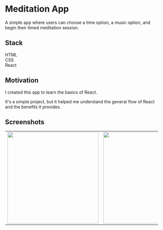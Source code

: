 # Meditation App

A simple app where users can choose a time option, a music option, and begin their timed meditation session.

## Stack

HTML <br>
CSS <br>
React <br>

## Motivation

I created this app to learn the basics of React. 

It's a simple project, but it helped me understand the general
 flow of React and the benefits it provides.

## Screenshots

<table>
  <tr>
    <td><img src="" width="300px"></td>
    <td><img src="" width="300px"></td>
    <td><img src="" width="300px"></td>
  </tr>
</table>
